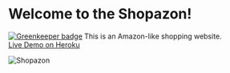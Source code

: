 # Welcome to the Shopazon!  

[![Greenkeeper badge](https://badges.greenkeeper.io/chunyenHuang/shopazon.svg)](https://greenkeeper.io/)
This is an Amazon-like shopping website.  
[Live Demo on Heroku](https://shopazon.herokuapp.com/)  

![Shopazon](https://github.com/chunyenHuang/shopazon/blob/master/screenshot.png)  
